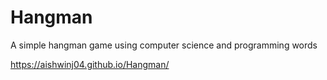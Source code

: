 # Hangman
A simple hangman game using computer science and programming words

https://aishwinj04.github.io/Hangman/
